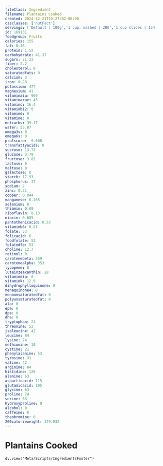 ```yaml
---
fileClass: Ingredient
filename: Plantains Cooked
created: 2024-12-21T19:27:02-06:00
cssclasses: ['nutFact']
servings: ['Default | 100g','1 cup, mashed | 200','1 cup slices | 154']
id: 169131
foodgroup: Fruits
calories: 155
fat: 0.16
protein: 1.52
carbohydrate: 41.37
sugars: 21.33
fiber: 2.2
cholesterol: 0
saturatedfats: 0
calcium: 3
iron: 0.28
potassium: 477
magnesium: 41
vitaminaiu: 909
vitaminarae: 45
vitaminc: 16.4
vitaminb12: 0
vitamind: 0
vitamine: 0
netcarbs: 39.17
water: 55.87
omega3s: 0
omega6s: 0
pralscore: -9.068
transfattyacids: 0
sucrose: 13.72
glucose: 3.79
fructose: 3.82
lactose: 0
maltose: 0
galactose: 0
starch: 17.93
phosphorus: 37
sodium: 2
zinc: 0.21
copper: 0.044
manganese: 0.165
selenium: 0
thiamin: 0.09
riboflavin: 0.13
niacin: 0.685
pantothenicacid: 0.53
vitaminb6: 0.21
folate: 53
folicacid: 0
foodfolate: 53
folatedfe: 53
choline: 12.7
retinol: 0
carotenebeta: 369
carotenealpha: 353
lycopene: 0
luteinzeaxanthin: 28
vitamindiu: 0
vitamink: 12.9
dihydrophylloquinone: 0
menaquinone4: 0
monounsaturatedfat: 0
polyunsaturatedfat: 0
ala: 0
epa: 0
dpa: 0
dha: 0
tryptophan: 21
threonine: 53
isoleucine: 42
leucine: 84
lysine: 74
methionine: 10
cystine: 21
phenylalanine: 53
tyrosine: 31
valine: 42
arginine: 84
histidine: 126
alanine: 63
asparticacid: 115
glutamicacid: 105
glycine: 63
proline: 74
serine: 63
hydroxyproline: 0
alcohol: 0
caffeine: 0
theobromine: 0
200calorieweight: 129.032
---
```


# Plantains Cooked

```dataviewjs
dv.view("Meta/Scripts/IngredientsFooter")
```